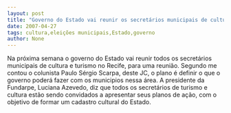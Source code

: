 ```yaml
---
layout: post
title: "Governo do Estado vai reunir os secretários municipais de cultura"
date: 2007-04-27
tags: cultura,eleições municipais,Estado,governo
author: None
---
```

Na próxima semana o&nbsp;governo do Estado&nbsp;vai reunir&nbsp;todos os secretários municipais de cultura&nbsp;e turismo no Recife, para uma reunião. Segundo me contou o colunista Paulo Sérgio Scarpa, deste JC,&nbsp;o plano é definir o que o governo poderá fazer com os municipios nessa área.
A presidente da Fundarpe, Luciana Azevedo, diz que todos os secretários de turismo e cultura estão sendo convidados a apresentar seus planos de ação, com o objetivo de formar um cadastro cultural do Estado. 